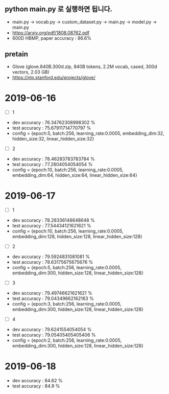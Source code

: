 ## python main.py 로 실행하면 됩니다.
- main.py → vocab.py → custom_dataset.py → main.py → model.py → main.py 
- https://arxiv.org/pdf/1808.08762.pdf
- 600D HBMP, paper accuracy : 86.6%
## pretain
- Glove (glove.840B.300d.zip, 840B tokens, 2.2M vocab, cased, 300d vectors, 2.03 GB)
- https://nlp.stanford.edu/projects/glove/
# 2019-06-16 
* [ ] 1
- dev accuracy :  76.34762308998302 %
- test accuracy :  75.67911714770797 %
- config = {epoch:5, batch:256,  learning_rate:0.0005,  embedding_dim:32,  hidden_size:32,  linear_hidden_size:32}
* [ ] 2
- dev accuracy :  78.46283783783784 %
- test accuracy :  77.2804054054054 %
- config = {epoch:10, batch:256,  learning_rate:0.0005,  embedding_dim:64,  hidden_size:64,  linear_hidden_size:64}

# 2019-06-17 
* [ ] 1
- dev accuracy :  78.28336148648648 %
- test accuracy :  77.54434121621621 %
- config = {epoch:10, batch:256,  learning_rate:0.0005,  embedding_dim:128,  hidden_size:128,  linear_hidden_size:128}
* [ ] 2
- dev accuracy :  79.5924831081081 %
- test accuracy :  78.63175675675676 %
- config = {epoch:5, batch:256,  learning_rate:0.0005,  embedding_dim:300,  hidden_size:128,  linear_hidden_size:128}
* [ ] 3
- dev accuracy :  79.49746621621621 %
- test accuracy :  79.04349662162163 %
- config = {epoch:3, batch:256,  learning_rate:0.0005,  embedding_dim:300,  hidden_size:128,  linear_hidden_size:128}
* [ ] 4
- dev accuracy :  79.6241554054054 %
- test accuracy :  79.05405405405406 %
- config = {epoch:2, batch:256,  learning_rate:0.0005,  embedding_dim:300,  hidden_size:128,  linear_hidden_size:128}
# 2019-06-18
- dev accuracy :  84.62 %
- test accuracy :  84.9 %
